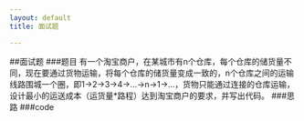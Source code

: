 ```yaml
---
layout: default
title: 面试题

---
```

##面试题
###题目
有一个淘宝商户，在某城市有n个仓库，每个仓库的储货量不同，现在要通过货物运输，将每个仓库的储货量变成一致的，n个仓库之间的运输线路围城一个圈，即1->2->3->4->...->n->1->...，货物只能通过连接的仓库运输，设计最小的运送成本（运货量*路程）达到淘宝商户的要求，并写出代码。
###思路
###code